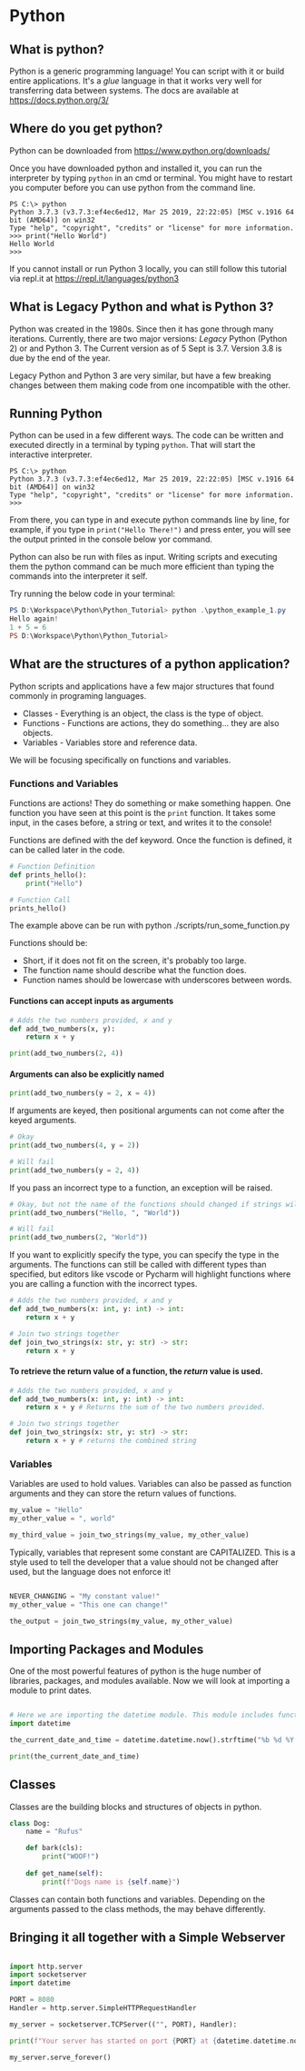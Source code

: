 # Python

## What is python?
Python is a generic programming language! You can script with it or build entire applications. It's a *glue* language in that it works very well for transferring data between systems. The docs are available at https://docs.python.org/3/


## Where do you get python?
Python can be downloaded from https://www.python.org/downloads/

Once you have downloaded python and installed it, you can run the interpreter by typing ```python``` in an cmd or terminal. You might have to restart you computer before you can use python from the command line.

```shell
PS C:\> python
Python 3.7.3 (v3.7.3:ef4ec6ed12, Mar 25 2019, 22:22:05) [MSC v.1916 64 bit (AMD64)] on win32
Type "help", "copyright", "credits" or "license" for more information.
>>> print("Hello World")
Hello World
>>>       
```

If you cannot install or run Python 3 locally, you can still follow this tutorial via repl.it at https://repl.it/languages/python3


## What is Legacy Python and what is Python 3?
Python was created in the 1980s. Since then it has gone through many iterations. Currently, there are two major versions: *Legacy* Python (Python 2) or  and Python 3. The Current version as of 5 Sept is 3.7. Version 3.8 is due by the end of the year.

Legacy Python and Python 3 are very similar, but have a few breaking changes between them making code from one incompatible with the other. 


## Running Python

Python can be used in a few different ways. The code can be written and executed directly in a terminal by typing ```python```.
That will start the interactive interpreter.
```shell
PS C:\> python
Python 3.7.3 (v3.7.3:ef4ec6ed12, Mar 25 2019, 22:22:05) [MSC v.1916 64 bit (AMD64)] on win32
Type "help", "copyright", "credits" or "license" for more information.
>>> 
```
From there, you can type in and execute python commands line by line, for example, if you type in  ```print("Hello There!")``` and press enter, you will see the output printed in the console below yor command.

Python can also be run with files as input. Writing scripts and executing them the python command can be much more efficient than typing the commands into the interpreter it self. 

Try running the below code in your terminal:

```powershell
PS D:\Workspace\Python\Python_Tutorial> python .\python_example_1.py
Hello again!
1 + 5 = 6
PS D:\Workspace\Python\Python_Tutorial> 
```

## What are the structures of a python application?

Python scripts and applications have a few major structures that found commonly in programing languages.
- Classes - Everything is an object, the class is the type of object.
- Functions - Functions are actions, they do something... they are also objects.
- Variables - Variables store and reference data.

We will be focusing specifically on functions and variables. 

### Functions and Variables
Functions are actions! They do something or make something happen. One function you have seen at this point is the ```print``` function. It takes some input, in the cases before, a string or text, and writes it to the console!

Functions are defined with the def keyword. Once the function is defined, it can be called later in the code. 

```python
# Function Definition
def prints_hello():
    print("Hello")

# Function Call
prints_hello()
```

The example above can be run with python ./scripts/run_some_function.py

Functions should be:
- Short, if it does not fit on the screen, it's probably too large.
- The function name should describe what the function does.
- Function names should be lowercase with underscores between words.

#### Functions can accept inputs as arguments

```python
# Adds the two numbers provided, x and y
def add_two_numbers(x, y):
    return x + y

print(add_two_numbers(2, 4))
```

#### Arguments can also be explicitly named

```python
print(add_two_numbers(y = 2, x = 4))
```

If arguments are keyed, then positional arguments can not come after the keyed arguments.

```python
# Okay
print(add_two_numbers(4, y = 2))

# Will fail
print(add_two_numbers(y = 2, 4))
```

If you pass an incorrect type to a function, an exception will be raised. 

```python
# Okay, but not the name of the functions should changed if strings will be passed to the function. 
print(add_two_numbers("Hello, ", "World"))

# Will fail
print(add_two_numbers(2, "World"))
```

If you want to explicitly specify the type, you can specify the type in the arguments.
The functions can still be called with different types than specified, but editors like vscode or Pycharm will highlight functions where you are calling a function with the incorrect types.
```python
# Adds the two numbers provided, x and y
def add_two_numbers(x: int, y: int) -> int:
    return x + y

# Join two strings together
def join_two_strings(x: str, y: str) -> str:
    return x + y

```

#### To retrieve the return value of a function, the *return* value is used. 

```python
# Adds the two numbers provided, x and y
def add_two_numbers(x: int, y: int) -> int:
    return x + y # Returns the sum of the two numbers provided.

# Join two strings together
def join_two_strings(x: str, y: str) -> str:
    return x + y # returns the combined string 

```


### Variables

Variables are used to hold values. Variables can also be passed as function arguments and they can store the return values of functions. 

```python
my_value = "Hello"
my_other_value = ", world"

my_third_value = join_two_strings(my_value, my_other_value)

```

Typically, variables that represent some constant are CAPITALIZED. This is a style used to tell the developer that a value should not be changed after used, but the language does not enforce it!

```python

NEVER_CHANGING = "My constant value!"
my_other_value = "This one can change!"

the_output = join_two_strings(my_value, my_other_value)

```


## Importing Packages and Modules

One of the most powerful features of python is the huge number of libraries, packages, and modules available. Now we will look at importing a module to print dates. 

```python

# Here we are importing the datetime module. This module includes functions and classes to handle working with dates. 
import datetime

the_current_date_and_time = datetime.datetime.now().strftime("%b %d %Y %H:%M:%S")

print(the_current_date_and_time)

```

## Classes

Classes are the building blocks and structures of objects in python. 

```python
class Dog:
    name = "Rufus"

    def bark(cls):
        print("WOOF!")
    
    def get_name(self):
        print(f"Dogs name is {self.name}")
```

Classes can contain both functions and variables. Depending on the arguments passed to the class methods, the may behave differently. 

## Bringing it all together with a Simple Webserver

```python

import http.server
import socketserver
import datetime

PORT = 8080
Handler = http.server.SimpleHTTPRequestHandler

my_server = socketserver.TCPServer(("", PORT), Handler):

print(f"Your server has started on port {PORT} at {datetime.datetime.now().strftime("%b %d %Y %H:%M:%S")}")

my_server.serve_forever()
```